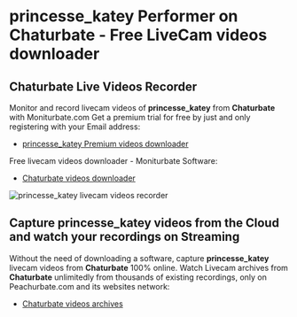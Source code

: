 # princesse_katey Performer on Chaturbate - Free LiveCam videos downloader

## Chaturbate Live Videos Recorder

Monitor and record livecam videos of **princesse_katey** from **Chaturbate** with Moniturbate.com
Get a premium trial for free by just and only registering with your Email address:
* [princesse_katey Premium videos downloader](https://moniturbate.com/request-demo-licence-key.html)

Free livecam videos downloader - Moniturbate Software:
* [Chaturbate videos downloader](https://moniturbate.com/moniturbate-download-software.html)

![princesse_katey livecam videos recorder](https://peachurnet.com/templates/moniturbate-software.png)


## Capture princesse_katey videos from the Cloud and watch your recordings on Streaming

Without the need of downloading a software, capture **princesse_katey** livecam videos from **Chaturbate** 100% online.
Watch Livecam archives from **Chaturbate** unlimitedly from thousands of existing recordings, only on Peachurbate.com and its websites network:
* [Chaturbate videos archives](https://peachurnet.com/)